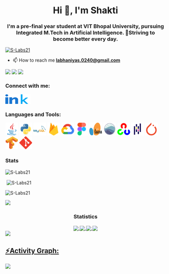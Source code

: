 <h1 align="center">Hi 👋, I'm Shakti</h1>
<h3 align="center">I'm a pre-final year student at VIT Bhopal University, pursuing Integrated M.Tech in Artificial Intelligence. 🎯Striving to become better every day.</h3>
<!-- <p align="left"> <img src="https://komarev.com/ghpvc/?username=S-Labs21&label=Profile%20views&color=0e75b6&style=flat" alt="S-Labs21" /> </p> -->

<p align="left"> <a href="https://github.com/ryo-ma/github-profile-trophy"><img src="https://github-profile-trophy.vercel.app/?username=S-Labs21&theme=radical" alt="S-Labs21" /></a> </p>


- 📫 How to reach me **labhaniyas.0240@gmail.com**

<div> <a href="https://www.linkedin.com/in/shaktilabhaniya" target="_blank"><img src="https://img.shields.io/badge/LinkedIn-0077B5?style=for-the-badge&logo=linkedin&logoColor=white" target="_blank"></a>
<a href="https://github.com/S-Labs21" target="_blank"><img src="https://img.shields.io/badge/GitHub-100000?style=for-the-badge&logo=github&logoColor=white" target="_blank"></a>
<a href = "mailto:labhaniyas.0240@gmail.com"><img src="https://img.shields.io/badge/-Gmail-%23333?style=for-the-badge&logo=gmail&logoColor=white" target="_blank"></a>
</div><h3 align="left">Connect with me:</h3>
<p align="left">
<a href="https://linkedin.com/in/shaktilabhaniya" target="blank"><img align="center" src="https://raw.githubusercontent.com/teamedwardforever/Readme-Generator/71f25dd8b98329b168142a6b782a107b75eab178/svg/Social/linked-in-alt.svg" alt="shaktilabhaniya" height="30" width="40" /></a><a href="https://kaggle.com/https://www.kaggle.com/shaktilabhaniya" target="blank"><img align="center" src="https://raw.githubusercontent.com/teamedwardforever/Readme-Generator/71f25dd8b98329b168142a6b782a107b75eab178/svg/Social/kaggle.svg" alt="https://www.kaggle.com/shaktilabhaniya" height="30" width="40" /></a></p>

<h3 align="left">Languages and Tools:</h3>
<p align="left">
<img src="https://raw.githubusercontent.com/teamedwardforever/Readme-Generator/71f25dd8b98329b168142a6b782a107b75eab178/svg/Skills/Languages/java-original.svg" alt="Java" width="40" height="40"/>
<img src="https://raw.githubusercontent.com/teamedwardforever/Readme-Generator/71f25dd8b98329b168142a6b782a107b75eab178/svg/Skills/Languages/python-original.svg" alt="Python" width="40" height="40"/>
<img src="https://raw.githubusercontent.com/teamedwardforever/Readme-Generator/71f25dd8b98329b168142a6b782a107b75eab178/svg/Skills/Database/mysql-original-wordmark.svg" alt="Mysql" width="40" height="40"/>
<img src="https://raw.githubusercontent.com/teamedwardforever/Readme-Generator/71f25dd8b98329b168142a6b782a107b75eab178/svg/Skills/BackendService/firebase-icon.svg" alt="Firebase" width="40" height="40"/>
<img src="https://raw.githubusercontent.com/teamedwardforever/Readme-Generator/71f25dd8b98329b168142a6b782a107b75eab178/svg/Skills/Devops/google_cloud-icon.svg" alt="Google Cloud" width="40" height="40"/>
<img src="https://raw.githubusercontent.com/teamedwardforever/Readme-Generator/71f25dd8b98329b168142a6b782a107b75eab178/svg/Skills/Software/figma-icon.svg" alt="Figma" width="40" height="40"/>
<img src="https://raw.githubusercontent.com/teamedwardforever/Readme-Generator/71f25dd8b98329b168142a6b782a107b75eab178/svg/Skills/ML/Scikit_learn_logo_small.svg" alt="Scikit" width="40" height="40"/>
<img src="https://raw.githubusercontent.com/teamedwardforever/Readme-Generator/71f25dd8b98329b168142a6b782a107b75eab178/svg/Skills/ML/logo-mark-lightbg.svg" alt="SeaBorn" width="40" height="40"/>
<img src="https://raw.githubusercontent.com/teamedwardforever/Readme-Generator/71f25dd8b98329b168142a6b782a107b75eab178/svg/Skills/ML/opencv-icon.svg" alt="Opencv" width="40" height="40"/>
<img src="https://raw.githubusercontent.com/teamedwardforever/Readme-Generator/71f25dd8b98329b168142a6b782a107b75eab178/svg/Skills/ML/pandas-original.svg" alt="Pandas" width="40" height="40"/>
<img src="https://raw.githubusercontent.com/teamedwardforever/Readme-Generator/71f25dd8b98329b168142a6b782a107b75eab178/svg/Skills/ML/pytorch-icon.svg" alt="Pytorch" width="40" height="40"/>
<img src="https://raw.githubusercontent.com/teamedwardforever/Readme-Generator/71f25dd8b98329b168142a6b782a107b75eab178/svg/Skills/ML/tensorflow-icon.svg" alt="Tensorflow" width="40" height="40"/>
<img src="https://raw.githubusercontent.com/teamedwardforever/Readme-Generator/71f25dd8b98329b168142a6b782a107b75eab178/svg/Skills/Other/git-scm-icon.svg" alt="Git" width="40" height="40"/>
</p>


<h3 align="left">Stats</h3>
<img align="center" height="180em" src="https://github-readme-stats.vercel.app/api/top-langs/?username=S-Labs21&layout=compact&theme=bear" alt=S-Labs21 />

<p>&nbsp;<img align="center" height="180em" src="https://github-readme-stats.vercel.app/api?username=S-Labs21&show_icons=true&locale=en&theme=bear" alt="S-Labs21" /></p>

<p><img align="center" height="180em" src="https://github-readme-streak-stats.herokuapp.com/?user=S-Labs21&theme=bear" alt="S-Labs21" /></p>

<img src="https://user-images.githubusercontent.com/73097560/115834477-dbab4500-a447-11eb-908a-139a6edaec5c.gif"><h3 align="center">Statistics</h3>
<div align="center">
<a href="https://github.com/S-Labs21">
<img align="center" src="http://github-profile-summary-cards.vercel.app/api/cards/stats?username=S-Labs21&theme=bear" height="180em" />
<img align="center" src="http://github-profile-summary-cards.vercel.app/api/cards/most-commit-language?username=S-Labs21&theme=bear" height="180em" />
<img align="center" src="http://github-profile-summary-cards.vercel.app/api/cards/repos-per-language?username=S-Labs21&theme=bear" height="180em" />
<!-- <img align="center" src="http://github-profile-summary-cards.vercel.app/api/cards/productive-time?username=S-Labs21&theme=2077" height="180em" /> -->
<img align="center" src="http://github-profile-summary-cards.vercel.app/api/cards/profile-details?username=S-Labs21&theme=bear" height="180em" />
</div>
<img src="https://user-images.githubusercontent.com/73097560/115834477-dbab4500-a447-11eb-908a-139a6edaec5c.gif"><h2 align="left">⚡Activity Graph:</h2>
<img align="center" src="https://github-readme-activity-graph.vercel.app/graph?username=S-Labs21&theme=react-dark"/>
